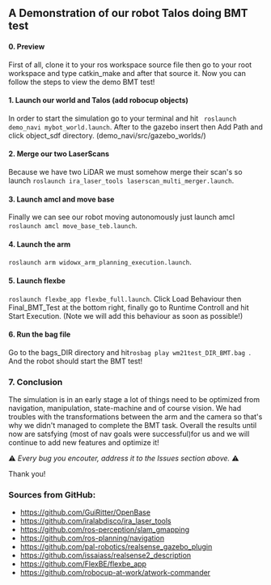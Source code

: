 ## A Demonstration of our robot Talos doing BMT test


#### 0. Preview

First of all, clone it to your ros workspace source file then go to your root workspace and type catkin_make and after that source it.
Now you can follow the steps to view the demo BMT test!

#### 1. Launch our world and Talos (add robocup objects)

In order to start the simulation go to your terminal and hit ``` roslaunch demo_navi mybot_world.launch```. After to the gazebo insert then Add Path and click object_sdf directory. (demo_navi/src/gazebo_worlds/)

#### 2. Merge our two LaserScans

Because we have two LiDAR we must somehow merge their scan's so launch
```roslaunch ira_laser_tools laserscan_multi_merger.launch```.

#### 3. Launch amcl and move base

Finally we can see our robot moving autonomously just launch amcl ```roslaunch amcl move_base_teb.launch```.

#### 4. Launch the arm

```roslaunch arm widowx_arm_planning_execution.launch```.

#### 5. Launch flexbe

```roslaunch flexbe_app flexbe_full.launch```. Click Load Behaviour then Final_BMT_Test at the bottom right, finally go to Runtime Controll and hit Start
Execution. (Note we will add this behaviour as soon as possible!)

#### 6. Run the bag file

Go to the bags_DIR directory and hit```rosbag play wm21test_DIR_BMT.bag ```. And the robot should start the BMT test!

### 7. Conclusion

The simulation is in an early stage a lot of things need to be optimized from navigation, manipulation, state-machine and of course vision. We had troubles with 
the transformations between the arm and the camera so that's why we didn't managed to complete the BMT task. Overall the results until now are satsfying (most of nav goals were successful)for us and we will continue to add new features and optimize it! 


:warning: *Every bug you encouter, address it to the Issues section above.* :warning:

Thank you!


### Sources from GitHub:

- https://github.com/GuiRitter/OpenBase
- https://github.com/iralabdisco/ira_laser_tools
- https://github.com/ros-perception/slam_gmapping
- https://github.com/ros-planning/navigation
- https://github.com/pal-robotics/realsense_gazebo_plugin
- https://github.com/issaiass/realsense2_description
- https://github.com/FlexBE/flexbe_app
- https://github.com/robocup-at-work/atwork-commander

